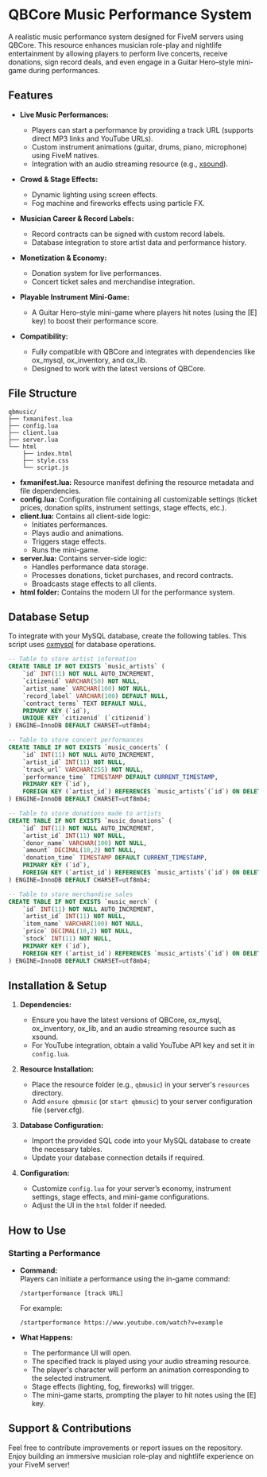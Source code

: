 # QBCore Music Performance System

A realistic music performance system designed for FiveM servers using QBCore. This resource enhances musician role-play and nightlife entertainment by allowing players to perform live concerts, receive donations, sign record deals, and even engage in a Guitar Hero–style mini-game during performances.

## Features

- **Live Music Performances:**  
  - Players can start a performance by providing a track URL (supports direct MP3 links and YouTube URLs).
  - Custom instrument animations (guitar, drums, piano, microphone) using FiveM natives.
  - Integration with an audio streaming resource (e.g., [xsound](https://forum.cfx.re/t/release-xsound-a-streaming-sound-system-for-fivem/)).

- **Crowd & Stage Effects:**  
  - Dynamic lighting using screen effects.
  - Fog machine and fireworks effects using particle FX.
  
- **Musician Career & Record Labels:**  
  - Record contracts can be signed with custom record labels.
  - Database integration to store artist data and performance history.
  
- **Monetization & Economy:**  
  - Donation system for live performances.
  - Concert ticket sales and merchandise integration.
  
- **Playable Instrument Mini-Game:**  
  - A Guitar Hero–style mini-game where players hit notes (using the [E] key) to boost their performance score.

- **Compatibility:**  
  - Fully compatible with QBCore and integrates with dependencies like ox_mysql, ox_inventory, and ox_lib.
  - Designed to work with the latest versions of QBCore.

## File Structure

```
qbmusic/
├── fxmanifest.lua
├── config.lua
├── client.lua
├── server.lua
└── html
    ├── index.html
    ├── style.css
    └── script.js
```

- **fxmanifest.lua:** Resource manifest defining the resource metadata and file dependencies.
- **config.lua:** Configuration file containing all customizable settings (ticket prices, donation splits, instrument settings, stage effects, etc.).
- **client.lua:** Contains all client-side logic:
  - Initiates performances.
  - Plays audio and animations.
  - Triggers stage effects.
  - Runs the mini-game.
- **server.lua:** Contains server-side logic:
  - Handles performance data storage.
  - Processes donations, ticket purchases, and record contracts.
  - Broadcasts stage effects to all clients.
- **html folder:** Contains the modern UI for the performance system.

## Database Setup

To integrate with your MySQL database, create the following tables. This script uses [oxmysql](https://github.com/overextended/oxmysql) for database operations.

```sql
-- Table to store artist information
CREATE TABLE IF NOT EXISTS `music_artists` (
    `id` INT(11) NOT NULL AUTO_INCREMENT,
    `citizenid` VARCHAR(50) NOT NULL,
    `artist_name` VARCHAR(100) NOT NULL,
    `record_label` VARCHAR(100) DEFAULT NULL,
    `contract_terms` TEXT DEFAULT NULL,
    PRIMARY KEY (`id`),
    UNIQUE KEY `citizenid` (`citizenid`)
) ENGINE=InnoDB DEFAULT CHARSET=utf8mb4;

-- Table to store concert performances
CREATE TABLE IF NOT EXISTS `music_concerts` (
    `id` INT(11) NOT NULL AUTO_INCREMENT,
    `artist_id` INT(11) NOT NULL,
    `track_url` VARCHAR(255) NOT NULL,
    `performance_time` TIMESTAMP DEFAULT CURRENT_TIMESTAMP,
    PRIMARY KEY (`id`),
    FOREIGN KEY (`artist_id`) REFERENCES `music_artists`(`id`) ON DELETE CASCADE
) ENGINE=InnoDB DEFAULT CHARSET=utf8mb4;

-- Table to store donations made to artists
CREATE TABLE IF NOT EXISTS `music_donations` (
    `id` INT(11) NOT NULL AUTO_INCREMENT,
    `artist_id` INT(11) NOT NULL,
    `donor_name` VARCHAR(100) NOT NULL,
    `amount` DECIMAL(10,2) NOT NULL,
    `donation_time` TIMESTAMP DEFAULT CURRENT_TIMESTAMP,
    PRIMARY KEY (`id`),
    FOREIGN KEY (`artist_id`) REFERENCES `music_artists`(`id`) ON DELETE CASCADE
) ENGINE=InnoDB DEFAULT CHARSET=utf8mb4;

-- Table to store merchandise sales
CREATE TABLE IF NOT EXISTS `music_merch` (
    `id` INT(11) NOT NULL AUTO_INCREMENT,
    `artist_id` INT(11) NOT NULL,
    `item_name` VARCHAR(100) NOT NULL,
    `price` DECIMAL(10,2) NOT NULL,
    `stock` INT(11) NOT NULL,
    PRIMARY KEY (`id`),
    FOREIGN KEY (`artist_id`) REFERENCES `music_artists`(`id`) ON DELETE CASCADE
) ENGINE=InnoDB DEFAULT CHARSET=utf8mb4;
```

## Installation & Setup

1. **Dependencies:**
   - Ensure you have the latest versions of QBCore, ox_mysql, ox_inventory, ox_lib, and an audio streaming resource such as xsound.
   - For YouTube integration, obtain a valid YouTube API key and set it in `config.lua`.

2. **Resource Installation:**
   - Place the resource folder (e.g., `qbmusic`) in your server's `resources` directory.
   - Add `ensure qbmusic` (or `start qbmusic`) to your server configuration file (server.cfg).

3. **Database Configuration:**
   - Import the provided SQL code into your MySQL database to create the necessary tables.
   - Update your database connection details if required.

4. **Configuration:**
   - Customize `config.lua` for your server’s economy, instrument settings, stage effects, and mini-game configurations.
   - Adjust the UI in the `html` folder if needed.

## How to Use

### Starting a Performance

- **Command:**  
  Players can initiate a performance using the in-game command:  
  ```
  /startperformance [track URL]
  ```
  For example:
  ```
  /startperformance https://www.youtube.com/watch?v=example
  ```

- **What Happens:**
  - The performance UI will open.
  - The specified track is played using your audio streaming resource.
  - The player's character will perform an animation corresponding to the selected instrument.
  - Stage effects (lighting, fog, fireworks) will trigger.
  - The mini-game starts, prompting the player to hit notes using the [E] key.

## Support & Contributions

Feel free to contribute improvements or report issues on the repository. Enjoy building an immersive musician role-play and nightlife experience on your FiveM server!
